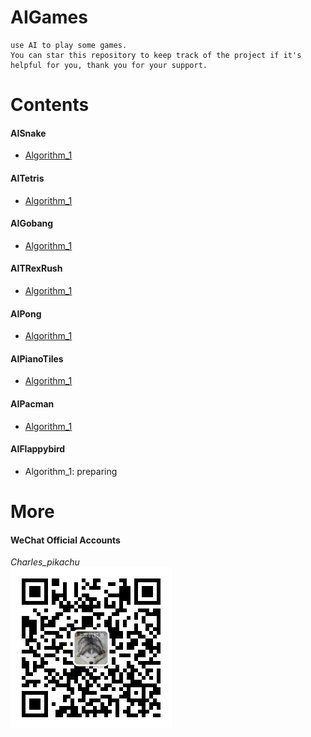 # AIGames
```
use AI to play some games.
You can star this repository to keep track of the project if it's helpful for you, thank you for your support.
```

# Contents
#### AISnake
- [Algorithm_1](https://github.com/CharlesPikachu/AIGames/tree/master/AIsnake/Algorithm_1)
#### AITetris
- [Algorithm_1](https://github.com/CharlesPikachu/AIGames/tree/master/AITetris/Algorithm_1)
#### AIGobang
- [Algorithm_1](https://github.com/CharlesPikachu/AIGames/tree/master/AIGobang/Algorithm_1)
#### AITRexRush
- [Algorithm_1](https://github.com/CharlesPikachu/AIGames/tree/master/AITRexRush/Algorithm_1)
#### AIPong
- [Algorithm_1](https://github.com/CharlesPikachu/AIGames/tree/master/AIPong/Algorithm_1)
#### AIPianoTiles
- [Algorithm_1](https://github.com/CharlesPikachu/AIGames/tree/master/AIPianoTiles/Algorithm_1)
#### AIPacman
- [Algorithm_1](https://github.com/CharlesPikachu/AIGames/tree/master/AIPacman/Algorithm_1)
#### AIFlappybird
- Algorithm_1: preparing

# More
#### WeChat Official Accounts
*Charles_pikachu*  
![img](pikachu.jpg)